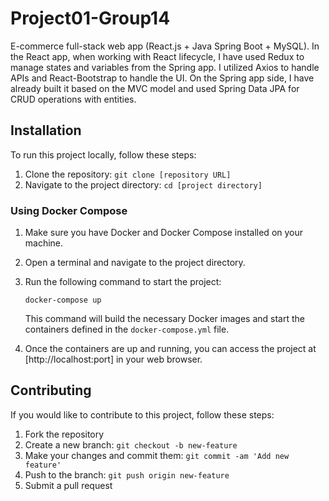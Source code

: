 # Project01-Group14

E-commerce full-stack web app (React.js + Java Spring Boot + MySQL). In the React app, when working with React lifecycle, I have used Redux to manage states and
variables from the Spring app. I utilized Axios to handle APIs and React-Bootstrap to handle the UI. On the Spring app side, I have already built it based on the MVC
model and used Spring Data JPA for CRUD operations with entities.

## Installation

To run this project locally, follow these steps:

1. Clone the repository: `git clone [repository URL]`
1. Navigate to the project directory: `cd [project directory]`

### Using Docker Compose

1. Make sure you have Docker and Docker Compose installed on your machine.

2. Open a terminal and navigate to the project directory.

3. Run the following command to start the project:

   ```shell
   docker-compose up
   ```

   This command will build the necessary Docker images and start the containers defined in the `docker-compose.yml` file.

4. Once the containers are up and running, you can access the project at \[http://localhost:port\] in your web browser.

## Contributing

If you would like to contribute to this project, follow these steps:

1. Fork the repository
2. Create a new branch: `git checkout -b new-feature`
3. Make your changes and commit them: `git commit -am 'Add new feature'`
4. Push to the branch: `git push origin new-feature`
5. Submit a pull request
